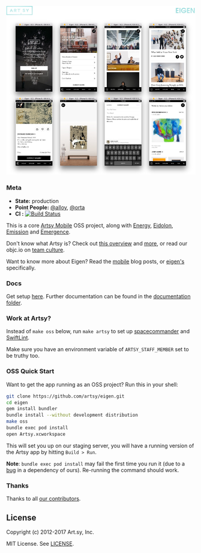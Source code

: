 <a href="http://iphone.artsy.net"><img src ="docs/screenshots/overview.jpg"></a>

### Meta

* __State:__ production
* __Point People:__ [@alloy](https://github.com/alloy), [@orta](https://github.com/orta)
* __CI :__  [![Build Status](https://circleci.com/gh/artsy/eigen/tree/master.svg?style=shield&circle-token=f7a3e9b08ab306cd01a15da49933c0774d508ecb)](https://circleci.com/gh/artsy/eigen)

This is a core [Artsy Mobile](https://github.com/artsy/mobile) OSS project, along with [Energy](https://github.com/artsy/energy), [Eidolon](https://github.com/artsy/eidolon), [Emission](https://github.com/artsy/emission) and [Emergence](https://github.com/artsy/emergence).

Don't know what Artsy is? Check out [this overview](https://github.com/artsy/meta/blob/master/meta/what_is_artsy.md) and [more](https://github.com/artsy/meta/blob/master/README.md), or read our objc.io on [team culture](https://www.objc.io/issues/22-scale/artsy).

Want to know more about Eigen? Read the [mobile](http://artsy.github.io/blog/categories/mobile/) blog posts, or [eigen's](http://artsy.github.io/blog/categories/eigen/) specifically.

### Docs

Get setup [here](docs/getting_started.md). Further documentation can be found in the [documentation folder](docs#readme).

### Work at Artsy?

Instead of `make oss` below, run `make artsy` to set up [spacecommander](https://github.com/square/spacecommander) and [SwiftLint](https://github.com/realm/SwiftLint). 

Make sure you have an environment variable of `ARTSY_STAFF_MEMBER` set to be truthy too.

### OSS Quick Start

Want to get the app running as an OSS project? Run this in your shell:

```sh
git clone https://github.com/artsy/eigen.git
cd eigen
gem install bundler
bundle install --without development distribution
make oss
bundle exec pod install
open Artsy.xcworkspace
```

This will set you up on our staging server, you will have a running version of the Artsy app by hitting `Build > Run`.

**Note**: `bundle exec pod install` may fail the first time you run it (due to a [bug](https://github.com/orta/cocoapods-keys/issues/127) in a dependency of ours). Re-running the command should work.


### Thanks

Thanks to all [our contributors](/docs/thanks.md).

## License

Copyright (c) 2012-2017 Art.sy, Inc.

MIT License. See [LICENSE](LICENSE).
